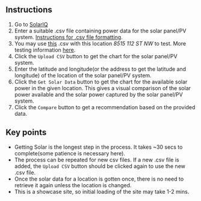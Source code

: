 ## Instructions
1. Go to [SolarIQ](https://sol-eye.onrender.com/)
2. Enter a suitable .csv file containing power data for the solar panel/PV system. [Instructions for .csv file formatting](https://github.com/Byvalvin/Sol-Eye/blob/main/test/notes.txt).
3. You may use [this](https://github.com/Byvalvin/Sol-Eye/blob/main/test/Dust%20problem.csv?raw=true) .csv with this location *8515 112 ST NW* to test. More testing information [here](https://github.com/Byvalvin/Sol-Eye/blob/main/test/notes.txt).
4. Click the `Upload CSV` button to get the chart for the solar panel/PV system.
5. Enter the latitude and longitude(or the address to get the latitude and longitude) of the location of the solar panel/PV system.
6. Click the `Get Solar Data` button to get the chart for the available solar power in the given location. This gives a visual comparison of the solar power available and the solar power captured by the solar panel/PV system.
7. Click the `Compare` button to get a recommendation based on the provided data.

## Key points
- Getting Solar is the longest step in the process. It takes ~30 secs to complete(some patience is necessary here).
- The process can be repeated for new csv files. If a new .csv file is added, the `Upload CSV` button should be clicked again to use the new .csv file.
- Once the solar data for a location is gotten once, there is no need to retrieve it again unless the location is changed.
- This is a showcase site, so initial loading of the site may take 1-2 mins.

